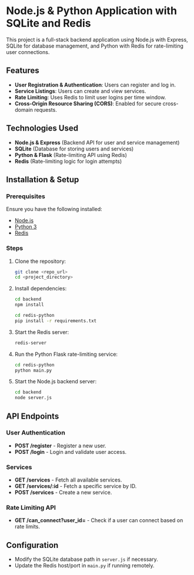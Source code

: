 # Node.js & Python Application with SQLite and Redis

This project is a full-stack backend application using Node.js with Express, SQLite for database management, and Python with Redis for rate-limiting user connections.

## Features
- **User Registration & Authentication**: Users can register and log in.
- **Service Listings**: Users can create and view services.
- **Rate Limiting**: Uses Redis to limit user logins per time window.
- **Cross-Origin Resource Sharing (CORS)**: Enabled for secure cross-domain requests.

## Technologies Used
- **Node.js & Express** (Backend API for user and service management)
- **SQLite** (Database for storing users and services)
- **Python & Flask** (Rate-limiting API using Redis)
- **Redis** (Rate-limiting logic for login attempts)

## Installation & Setup
### Prerequisites
Ensure you have the following installed:
- [Node.js](https://nodejs.org/)
- [Python 3](https://www.python.org/)
- [Redis](https://redis.io/)

### Steps
1. Clone the repository:
   ```sh
   git clone <repo_url>
   cd <project_directory>
   ```

2. Install dependencies:
   ```sh
   cd backend
   npm install
   ```
   ```sh
   cd redis-python
   pip install -r requirements.txt
   ```

3. Start the Redis server:
   ```sh
   redis-server
   ```

4. Run the Python Flask rate-limiting service:
   ```sh
   cd redis-python
   python main.py
   ```

5. Start the Node.js backend server:
   ```sh
   cd backend
   node server.js
   ```

## API Endpoints
### User Authentication
- **POST /register** - Register a new user.
- **POST /login** - Login and validate user access.

### Services
- **GET /services** - Fetch all available services.
- **GET /services/:id** - Fetch a specific service by ID.
- **POST /services** - Create a new service.

### Rate Limiting API
- **GET /can_connect?user_id=** - Check if a user can connect based on rate limits.

## Configuration
- Modify the SQLite database path in `server.js` if necessary.
- Update the Redis host/port in `main.py` if running remotely.

